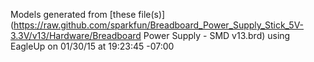 Models generated from [these file(s)](https://raw.github.com/sparkfun/Breadboard_Power_Supply_Stick_5V-3.3V/v13/Hardware/Breadboard Power Supply - SMD v13.brd) using EagleUp on 01/30/15 at 19:23:45 -07:00

